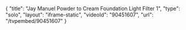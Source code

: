 {
    "title": "Jay Manuel Powder to Cream Foundation  Light Filter 1",
    "type": "solo",
    "layout": "iframe-static",
    "videoId": "90451607",
    "url": "\/tvpembed\/90451607"
}